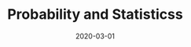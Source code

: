 ---
title: "Probability and Statisticss"
collection: teaching
type: "Teaching assistant"
permalink: /teaching/2020-spring
venue: "Renmin University of China"
date: 2020-03-01
---
